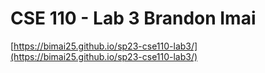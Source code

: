 # CSE 110 - Lab 3 Brandon Imai
[https://bimai25.github.io/sp23-cse110-lab3/](https://bimai25.github.io/sp23-cse110-lab3/)
